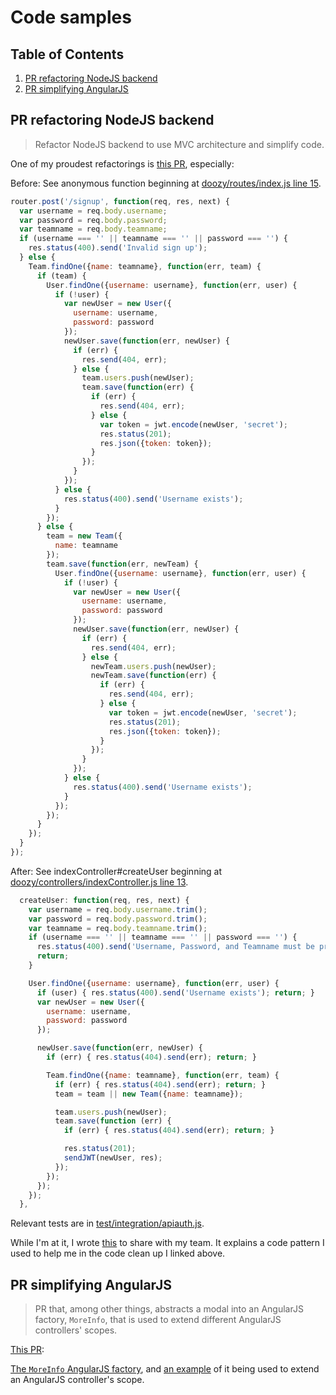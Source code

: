 # Code samples

## Table of Contents

1. [PR refactoring NodeJS backend](#pr-refactoring-nodejs-backend)
1. [PR simplifying AngularJS](#pr-simplifying-angularjs)

## PR refactoring NodeJS backend

> Refactor NodeJS backend to use MVC architecture and simplify code.

One of my proudest refactorings is [this PR](https://github.com/HR10Knights/Sage/pull/96), especially:

Before: See anonymous function beginning at [doozy/routes/index.js line 15](https://github.com/ZacharyRSmith/Sage/commit/029f191beef73b715dc71c5bfc0b556502b24ab9#diff-d5ab1e2c4c009ef73d0dc63b1c182343L15).

```javascript
router.post('/signup', function(req, res, next) {
  var username = req.body.username;
  var password = req.body.password;
  var teamname = req.body.teamname;
  if (username === '' || teamname === '' || password === '') {
    res.status(400).send('Invalid sign up');
  } else {
    Team.findOne({name: teamname}, function(err, team) {
      if (team) {
        User.findOne({username: username}, function(err, user) {
          if (!user) {
            var newUser = new User({
              username: username,
              password: password
            });
            newUser.save(function(err, newUser) {
              if (err) {
                res.send(404, err);
              } else {
                team.users.push(newUser);
                team.save(function(err) {
                  if (err) {
                    res.send(404, err);
                  } else {
                    var token = jwt.encode(newUser, 'secret');
                    res.status(201);
                    res.json({token: token});
                  }
                });
              }
            });
          } else {
            res.status(400).send('Username exists');
          }
        });
      } else {
        team = new Team({
          name: teamname
        });
        team.save(function(err, newTeam) {
          User.findOne({username: username}, function(err, user) {
            if (!user) {
              var newUser = new User({
                username: username,
                password: password
              });
              newUser.save(function(err, newUser) {
                if (err) {
                  res.send(404, err);
                } else {
                  newTeam.users.push(newUser);
                  newTeam.save(function(err) {
                    if (err) {
                      res.send(404, err);
                    } else {
                      var token = jwt.encode(newUser, 'secret');
                      res.status(201);
                      res.json({token: token});
                    }
                  });
                }
              });
            } else {
              res.status(400).send('Username exists');
            }
          });
        });
      }
    });
  } 
});
```

After: See indexController#createUser beginning at [doozy/controllers/indexController.js line 13](https://github.com/ZacharyRSmith/Sage/commit/029f191beef73b715dc71c5bfc0b556502b24ab9#diff-ce50fdc9bc8511d3b625854a16a1bf43R13).

```javascript
  createUser: function(req, res, next) {
    var username = req.body.username.trim();
    var password = req.body.password.trim();
    var teamname = req.body.teamname.trim();
    if (username === '' || teamname === '' || password === '') {
      res.status(400).send('Username, Password, and Teamname must be present');
      return;
    }

    User.findOne({username: username}, function(err, user) {
      if (user) { res.status(400).send('Username exists'); return; }
      var newUser = new User({
        username: username,
        password: password
      });

      newUser.save(function(err, newUser) {
        if (err) { res.status(404).send(err); return; }

        Team.findOne({name: teamname}, function(err, team) {
          if (err) { res.status(404).send(err); return; }
          team = team || new Team({name: teamname});

          team.users.push(newUser);
          team.save(function (err) {
            if (err) { res.status(404).send(err); return; }

            res.status(201);
            sendJWT(newUser, res);
          });
        });
      });
    });
  },
  ```

Relevant tests are in [test/integration/apiauth.js](https://github.com/ZacharyRSmith/Sage/commit/029f191beef73b715dc71c5bfc0b556502b24ab9#diff-7e1a68f2de537b9eb615ac01191e9dfaL1).

While I'm at it, I wrote [this](https://gist.github.com/ZacharyRSmith/343962433a89ef1b454a) to share with my team.  It explains a code pattern I used to help me in the code clean up I linked above.

## PR simplifying AngularJS

> PR that, among other things, abstracts a modal into an AngularJS factory, `MoreInfo`, that is used to extend different AngularJS controllers' scopes.

[This PR](https://github.com/Ryans-to-the-Max/knowhere/pull/180):

[The `MoreInfo` AngularJS factory](https://github.com/Ryans-to-the-Max/knowhere/pull/180/files#diff-9475418f66f2aec7f9941a584e0423eeL382), and [an example](https://github.com/Ryans-to-the-Max/knowhere/pull/180/files#diff-785e2de112ccec3759854133cc0e4225L1) of it being used to extend an AngularJS controller's scope.

